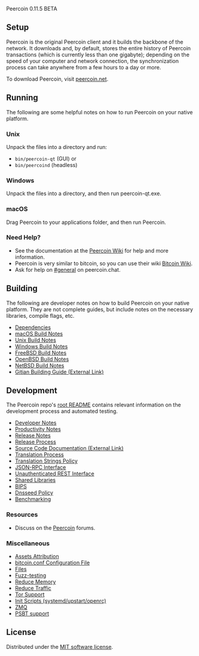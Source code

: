 Peercoin 0.11.5 BETA

Setup
---------------------
Peercoin is the original Peercoin client and it builds the backbone of the network. It downloads and, by default, stores the entire history of Peercoin transactions (which is currently less than one gigabyte); depending on the speed of your computer and network connection, the synchronization process can take anywhere from a few hours to a day or more.

To download Peercoin, visit [peercoin.net](https://peercoin.net/download).

Running
---------------------
The following are some helpful notes on how to run Peercoin on your native platform.

### Unix

Unpack the files into a directory and run:

- `bin/peercoin-qt` (GUI) or
- `bin/peercoind` (headless)

### Windows

Unpack the files into a directory, and then run peercoin-qt.exe.

### macOS

Drag Peercoin to your applications folder, and then run Peercoin.

### Need Help?

* See the documentation at the [Peercoin Wiki](https://docs.peercoin.net/)
for help and more information.
* Peercoin is very similar to bitcoin, so you can use their wiki [Bitcoin Wiki](https://en.bitcoin.it/wiki/Main_Page).
* Ask for help on [#general](https://peercoin.chat/) on peercoin.chat.

Building
---------------------
The following are developer notes on how to build Peercoin on your native platform. They are not complete guides, but include notes on the necessary libraries, compile flags, etc.

- [Dependencies](dependencies.md)
- [macOS Build Notes](build-osx.md)
- [Unix Build Notes](build-unix.md)
- [Windows Build Notes](build-windows.md)
- [FreeBSD Build Notes](build-freebsd.md)
- [OpenBSD Build Notes](build-openbsd.md)
- [NetBSD Build Notes](build-netbsd.md)
- [Gitian Building Guide (External Link)](https://github.com/bitcoin-core/docs/blob/master/gitian-building.md)

Development
---------------------
The Peercoin repo's [root README](/README.md) contains relevant information on the development process and automated testing.

- [Developer Notes](developer-notes.md)
- [Productivity Notes](productivity.md)
- [Release Notes](release-notes.md)
- [Release Process](release-process.md)
- [Source Code Documentation (External Link)](none-yet)
- [Translation Process](translation_process.md)
- [Translation Strings Policy](translation_strings_policy.md)
- [JSON-RPC Interface](JSON-RPC-interface.md)
- [Unauthenticated REST Interface](REST-interface.md)
- [Shared Libraries](shared-libraries.md)
- [BIPS](bips.md)
- [Dnsseed Policy](dnsseed-policy.md)
- [Benchmarking](benchmarking.md)

### Resources
* Discuss on the [Peercoin](https://talk.peercoin.net/) forums.

### Miscellaneous
- [Assets Attribution](assets-attribution.md)
- [bitcoin.conf Configuration File](bitcoin-conf.md)
- [Files](files.md)
- [Fuzz-testing](fuzzing.md)
- [Reduce Memory](reduce-memory.md)
- [Reduce Traffic](reduce-traffic.md)
- [Tor Support](tor.md)
- [Init Scripts (systemd/upstart/openrc)](init.md)
- [ZMQ](zmq.md)
- [PSBT support](psbt.md)

License
---------------------
Distributed under the [MIT software license](/COPYING).
